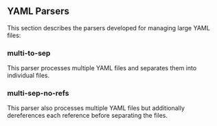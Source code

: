 ## YAML Parsers

This section describes the parsers developed for managing large YAML files:

### multi-to-sep

This parser processes multiple YAML files and separates them into individual files.

### multi-sep-no-refs

This parser also processes multiple YAML files but additionally dereferences each reference before separating the files.
